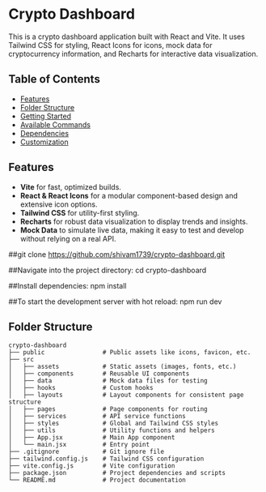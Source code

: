 # Crypto Dashboard

This is a crypto dashboard application built with React and Vite. It uses Tailwind CSS for styling, React Icons for icons, mock data for cryptocurrency information, and Recharts for interactive data visualization.

## Table of Contents
- [Features](#features)
- [Folder Structure](#folder-structure)
- [Getting Started](#getting-started)
- [Available Commands](#available-commands)
- [Dependencies](#dependencies)
- [Customization](#customization)

## Features
- **Vite** for fast, optimized builds.
- **React & React Icons** for a modular component-based design and extensive icon options.
- **Tailwind CSS** for utility-first styling.
- **Recharts** for robust data visualization to display trends and insights.
- **Mock Data** to simulate live data, making it easy to test and develop without relying on a real API.

##git clone https://github.com/shivam1739/crypto-dashboard.git

##Navigate into the project directory:
cd crypto-dashboard

##Install dependencies:
npm install

##To start the development server with hot reload:
npm run dev


## Folder Structure

```plaintext
crypto-dashboard
├── public                # Public assets like icons, favicon, etc.
├── src
│   ├── assets            # Static assets (images, fonts, etc.)
│   ├── components        # Reusable UI components
│   ├── data              # Mock data files for testing
│   ├── hooks             # Custom hooks
│   ├── layouts           # Layout components for consistent page structure
│   ├── pages             # Page components for routing
│   ├── services          # API service functions
│   ├── styles            # Global and Tailwind CSS styles
│   ├── utils             # Utility functions and helpers
│   ├── App.jsx           # Main App component
│   └── main.jsx          # Entry point
├── .gitignore            # Git ignore file
├── tailwind.config.js    # Tailwind CSS configuration
├── vite.config.js        # Vite configuration
├── package.json          # Project dependencies and scripts
└── README.md             # Project documentation

